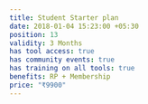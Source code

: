 ```yaml
---
title: Student Starter plan
date: 2018-01-04 15:23:00 +05:30
position: 13
validity: 3 Months
has tool access: true
has community events: true
has training on all tools: true
benefits: RP + Membership
price: "₹9900"
---
```


